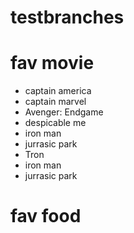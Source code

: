 # testbranches

# fav movie
- captain america 
- captain marvel
- Avenger: Endgame
- despicable me
- iron man 
- jurrasic park
- Tron
- iron man 
- jurrasic park

# fav food 
